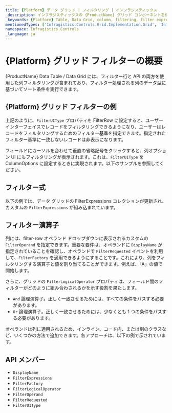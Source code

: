 ```yaml
---
title: {Platform} データ グリッド | フィルタリング | インフラジスティックス
_description: インフラジスティックスの {ProductName} グリッド コンポーネントを使用して表現的なソート条件を実行し、データを簡単に返します。詳細については、{ProductName} テーブルのサンプルを参照してください。
_keywords: {Platform} Table, Data Grid, column, filtering, filter expressions, filter operands, {ProductName}, Infragistics, {Platform} テーブル, データ グリッド, 列, フィルタリング, フィルター式, フィルター オペランド, インフラジスティックス
mentionedTypes: ['Infragistics.Controls.Grid.Implementation.Grid', 'Infragistics.Controls.Grid.Implementation.FilterExpressions']
namespace: Infragistics.Controls
_language: ja
---
```


# {Platform} グリッド フィルターの概要

{ProductName} Data Table / Data Grid には、フィルター行と API の両方を使用した列フィルタリングが含まれており、フィルター処理される列のデータ型に基づいてソート条件を実行できます。

## {Platform} グリッド フィルターの例


<code-view style="height: 600px"
           data-demos-base-url="{environment:dvDemosBaseUrl}"
           iframe-src="{environment:dvDemosBaseUrl}/grids/data-grid-column-filtering"
           alt="{Platform} グリッド フィルターの例"
           github-src="grids/data-grid/column-filtering">
</code-view>

<div class="divider--half"></div>

上記のように、`FilterUIType` プロパティを FilterRow に設定すると、ユーザー インターフェイスでレコードをフィルタリングできるようになり、ユーザーはレコードをフィルタリングするためのフィルター基準を指定できます。指定されたフィルター基準に一致しないレコードは非表示になります。

フィールドにカーソルを合わせて垂直の省略記号をクリックすると、列オプション UI にもフィルタリングが表示されます。これは、`FilterUIType` を ColumnOptions に設定するときに実現されます。以下のサンプルを参照してください。

## フィルター式

以下の例では、データ グリッドの FilterExpressions コレクションが更新され、カスタムの `FilterExpressions` が組み込まれています。

<code-view style="height: 600px"
           data-demos-base-url="{environment:dvDemosBaseUrl}"
           iframe-src="{environment:dvDemosBaseUrl}/grids/data-grid-column-filter-expressions"
           alt="{Platform} グリッド フィルター式の例"
           github-src="grids/data-grid/column-filter-expressions">
</code-view>

<div class="divider--half"></div>


## フィルター演算子

列には、filter-row オペランド ドロップダウンに表示されるカスタムの `FilterOperand` を指定できます。重要な要件は、オペランドに `DisplayName` が指定されていることを確認し、オペランドで `FilterRequested` イベントを利用して、`FilterFactory` を適用できるようにすることです。これにより、列をフィルタリングする演算子と値を割り当てることができます。例えば、「A」の値で開始します。

さらに、グリッドの `FilterLogicalOperator` プロパティは、フィールド間のフィルターがどのように組み合わされるかを示す役割を果たします。

- `And` 論理演算子。正しく一致させるためには、すべての条件をパスする必要があります。
- `Or` 論理演算子。正しく一致させるためには、少なくとも 1 つの条件をパスする必要があります。

<!-- Blazor -->
オペランドは列に適用されるため、インライン、コード内、または別のクラスなど、いくつかの方法で追加できます。各アプローチは、以下の例で示されています。
<!-- end:Blazor -->

<code-view style="height: 600px"
           data-demos-base-url="{environment:dvDemosBaseUrl}"
           iframe-src="{environment:dvDemosBaseUrl}/grids/data-grid-column-filter-operands"
           alt="{Platform} グリッド フィルターの例"
           github-src="grids/data-grid/column-filter-operands">
</code-view>

<div class="divider--half"></div>

## API メンバー

 - `DisplayName`
 - `FilterExpressions`
 - `FilterFactory`
 - `FilterLogicalOperator`
 - `FilterOperand`
 - `FilterRequested`
 - `FilterUIType`